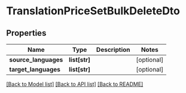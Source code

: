 # TranslationPriceSetBulkDeleteDto

## Properties
Name | Type | Description | Notes
------------ | ------------- | ------------- | -------------
**source_languages** | **list[str]** |  | [optional] 
**target_languages** | **list[str]** |  | [optional] 

[[Back to Model list]](../README.md#documentation-for-models) [[Back to API list]](../README.md#documentation-for-api-endpoints) [[Back to README]](../README.md)

